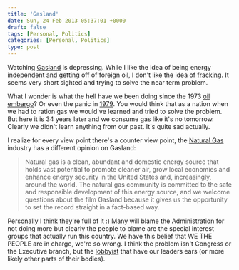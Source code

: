 ```yaml
---
title: 'Gasland'
date: Sun, 24 Feb 2013 05:37:01 +0000
draft: false
tags: [Personal, Politics]
categories: [Personal, Politics]
type: post
---
```


Watching [Gasland](http://www.gaslandthemovie.com/) is depressing. While I like the idea of being energy independent and getting off of foreign oil, I don't like the idea of [fracking](http://en.wikipedia.org/wiki/Hydraulic_fracturing). It seems very short sighted and trying to solve the near term problem.

What I wonder is what the hell have we been doing since the 1973 [oil embargo](http://en.wikipedia.org/wiki/1973_oil_crisis)? Or even the panic in [1979](http://en.wikipedia.org/wiki/1979_energy_crisis). You would think that as a nation when we had to ration gas we would've learned and tried to solve the problem. But here it is 34 years later and we consume gas like it's no tomorrow. Clearly we didn't learn anything from our past. It's quite sad actually.

I realize for every view point there's a counter view point, the [Natural Gas](http://www.anga.us/critical-issues/the-truth-about-gasland#.USmjIIcYOqo) industry has a different opinion on Gasland:

> Natural gas is a clean, abundant and domestic energy source that holds vast potential to promote cleaner air, grow local economies and enhance energy security in the United States and, increasingly, around the world. The natural gas community is committed to the safe and responsible development of this energy source, and we welcome questions about the film Gasland because it gives us the opportunity to set the record straight in a fact-based way.

Personally I think they're full of it :) Many will blame the Administration for not doing more but clearly the people to blame are the special interest groups that actually run this country. We have this belief that WE THE PEOPLE are in charge, we're so wrong. I think the problem isn't Congress or the Executive branch, but the [lobbyist](http://en.wikipedia.org/wiki/Lobbying) that have our leaders ears (or more likely other parts of their bodies).